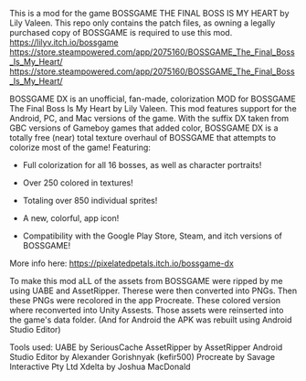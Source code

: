 This is a mod for the game BOSSGAME THE FINAL BOSS IS MY HEART by Lily Valeen. 
This repo only contains the patch files, as owning a legally purchased copy of BOSSGAME is required to use this mod. 
https://lilyv.itch.io/bossgame
https://store.steampowered.com/app/2075160/BOSSGAME_The_Final_Boss_Is_My_Heart/
https://store.steampowered.com/app/2075160/BOSSGAME_The_Final_Boss_Is_My_Heart/

BOSSGAME DX is an unofficial, fan-made, colorization MOD for BOSSGAME The Final Boss Is My Heart by Lily Valeen. This mod features support for the Android, PC, and Mac versions of the game.
With the suffix DX taken from GBC versions of Gameboy games that added color, BOSSGAME DX is a totally free (near) total texture overhaul of BOSSGAME that attempts to colorize most of the game!  Featuring:

   - Full colorization for all 16 bosses, as well as character portraits!

   - Over 250 colored in textures!

   - Totaling over 850 individual sprites!

   - A new, colorful, app icon!

   - Compatibility with the Google Play Store, Steam, and itch versions of BOSSGAME!

More info here: https://pixelatedpetals.itch.io/bossgame-dx


To make this mod aLL of the assets from BOSSGAME were ripped by me using UABE and AssetRipper. 
Therese were then converted into PNGs. 
Then these PNGs were recolored in the app Procreate.
These colored version where reconverted into Unity Assests. 
Those assets were reinserted into the game's data folder.
(And for Android the APK was rebuilt using Android Studio Editor)

Tools used: 
UABE by SeriousCache
AssetRipper by AssetRipper
Android Studio Editor by Alexander Gorishnyak (kefir500)
Procreate by Savage Interactive Pty Ltd
Xdelta by Joshua MacDonald 
